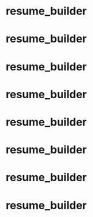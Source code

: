 # resume_builder
# resume_builder
# resume_builder
# resume_builder
# resume_builder
# resume_builder
# resume_builder
# resume_builder
